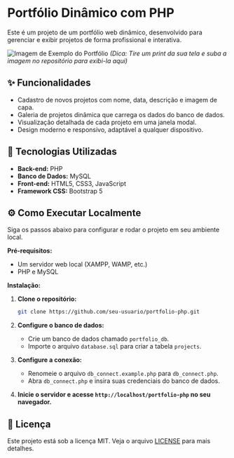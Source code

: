 # Portfólio Dinâmico com PHP

Este é um projeto de um portfólio web dinâmico, desenvolvido para gerenciar e exibir projetos de forma profissional e interativa.

![Imagem de Exemplo do Portfólio](link_para_uma_imagem_do_seu_projeto.png)
*(Dica: Tire um print da sua tela e suba a imagem no repositório para exibi-la aqui)*

## ✨ Funcionalidades

* Cadastro de novos projetos com nome, data, descrição e imagem de capa.
* Galeria de projetos dinâmica que carrega os dados do banco de dados.
* Visualização detalhada de cada projeto em uma janela modal.
* Design moderno e responsivo, adaptável a qualquer dispositivo.

## 🚀 Tecnologias Utilizadas

* **Back-end:** PHP
* **Banco de Dados:** MySQL
* **Front-end:** HTML5, CSS3, JavaScript
* **Framework CSS:** Bootstrap 5

## ⚙️ Como Executar Localmente

Siga os passos abaixo para configurar e rodar o projeto em seu ambiente local.

**Pré-requisitos:**
* Um servidor web local (XAMPP, WAMP, etc.)
* PHP e MySQL

**Instalação:**

1.  **Clone o repositório:**
    ```bash
    git clone https://github.com/seu-usuario/portfolio-php.git
    ```

2.  **Configure o banco de dados:**
    * Crie um banco de dados chamado `portfolio_db`.
    * Importe o arquivo `database.sql` para criar a tabela `projects`.

3.  **Configure a conexão:**
    * Renomeie o arquivo `db_connect.example.php` para `db_connect.php`.
    * Abra `db_connect.php` e insira suas credenciais do banco de dados.

4.  **Inicie o servidor e acesse `http://localhost/portfolio-php` no seu navegador.**

## 📄 Licença

Este projeto está sob a licença MIT. Veja o arquivo [LICENSE](LICENSE) para mais detalhes.
